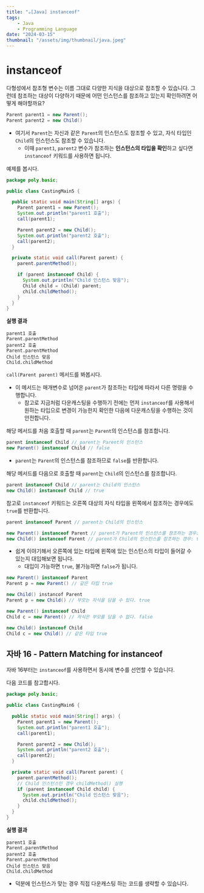 ```yaml
---
title: "☕️[Java] instanceof"
tags:
    - Java
    - Programming Language
date: "2024-03-15"
thumbnail: "/assets/img/thumbnail/java.jpeg"
---
```


# instanceof

다형성에서 참조형 변수는 이름 그대로 다양한 지식을 대상으로 참조할 수 있습니다.
그런데 참조하는 대상이 다양하기 때문에 어떤 인스턴스를 참조하고 있는지 확인하려면 어떻게 해야할까요?

```java
Parent parent1 = new Parent();
Parent parent2 = new Child()
```

* 여기서 `Parent`는 자신과 같은 `Parent`의 인스턴스도 참조할 수 있고, 자식 타입인 `Child`의 인스턴스도 참조할 수 있습니다.
    * 이때 `parent1`, `parent2` 변수가 참조하는 **인스턴스의 타입을 확인**하고 싶다면 `instanceof` 키워드를 사용하면 됩니다.

예제를 봅시다.

```java
package poly.basic;

public class CastingMain5 {

  public static void main(String[] args) {
    Parent parent1 = new Parent();
    System.out.println("parent1 호출");
    call(parent1);

    Parent parent2 = new Child();
    System.out.println("parent2 호출");
    call(parent2);
  }

  private static void call(Parent parent) {
    parent.parentMethod();

    if (parent instanceof Child) {
      System.out.println("Child 인스턴스 맞음");
      Child child = (Child) parent;
      child.childMethod();
    }
  }
}
```

**실행 결과**
```
parent1 호출
Parent.parentMethod
parent2 호출
Parent.parentMethod
Child 인스턴스 맞음
Child.childMethod
```

`call(Parent parent)` 메서드를 봐봅시다.
* 이 메서드는 매개변수로 넘어온 `parent`가 참조하는 타입에 따라서 다른 명령을 수행합니다.
    * 참고로 지금처럼 다운캐스팅을 수행하기 전에는 먼저 `instanceof`를 사용해서 원하는 타입으로 변경이 가능한지 확인한 다음에 다운캐스팅을 수행하는 것이 안전합니다.

해당 메서드를 처음 호출할 때 `parent`는 `Parent`의 인스턴스를 참조합니다.
```java
parent instanceof Child // parent는 Parent의 인스턴스
new Parent() instanceof Child // false
```

* `parent`는 `Parent`의 인스턴스를 참조하므로 `false`를 반환합니다.

해당 메서드를 다음으로 호출할 때 `parent`는 `Child`의 인스턴스를 참조합니다.
```java
parent instanceof Child // parent는 Child의 인스턴스
new Child() instanceof Child // true
```

참고로 `instanceof` 키워드는 오른쪽 대상의 자식 타입을 왼쪽에서 참조하는 경우에도 `true`를 반환합니다.
```java
parent instanceof Parent // parent는 Child의 인스턴스

new Parent() instanceof Parent // parent가 Parent의 인스턴스를 참조하는 경우: true
new Child() instanceof Parent // parent가 Child의 인스턴스를 참조하는 경우: true
```

* 쉽게 이야기해서 오른쪽에 있는 타입에 왼쪽에 있는 인스턴스의 타입이 들어갈 수 있는지 대입해보면 됩니다.
    * 대입이 가능하면 `true`, 불가능하면 `false`가 됩니다.

```java
new Parent() instanceof Parent
Parent p = new Parent() // 같은 타입 true

new Child() instancof Parent
Parent p = new Child() // 부모는 자식을 담을 수 있다. true

new Parent() instanceof Child
Child c = new Parent() // 자식은 부모를 담을 수 없다. false

new Child() instanceof Child
Child c = new Child() // 같은 타입 true
```

## 자바 16 - Pattern Matching for instanceof

자바 16부터는 `instanceof`를 사용하면서 동시에 변수를 선언할 수 있습니다.

다음 코드를 참고합시다.

```java
package poly.basic;

public class CastingMain6 {

  public static void main(String[] args) {
    Parent parent1 = new Parent();
    System.out.println("parent1 호출");
    call(parent1);

    Parent parent2 = new Child();
    System.out.println("parent2 호출");
    call(parent2);
  }

  private static void call(Parent parent) {
    parent.parentMethod();
    // Child 인스턴스인 경우 childMethod() 실행
    if (parent instanceof Child child) {
      System.out.println("Child 인스턴스 맞음");
      child.childMethod();
    }
  }
}
```

**실행 결과**
```
parent1 호출
Parent.parentMethod
parent2 호출
Parent.parentMethod
Child 인스턴스 맞음
Child.childMethod
```

* 덕분에 인스턴스가 맞는 경우 직접 다운캐스팅 하는 코드를 생략할 수 있습니다.

